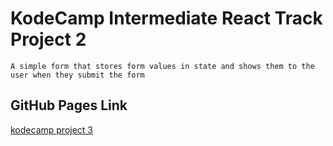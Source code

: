 # KodeCamp Intermediate React Track Project 2
    A simple form that stores form values in state and shows them to the user when they submit the form

## GitHub Pages Link
[kodecamp project 3](https://danugbeye.github.io/kodecamp-project-3/)